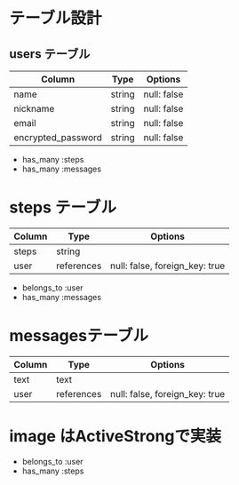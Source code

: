 # テーブル設計

## users テーブル

| Column                 | Type       | Options      |
|------------------------|------------|--------------|
| name                   | string     | null: false  |  
| nickname               | string     | null: false  | 
| email                  | string     | null: false  | 
| encrypted_password     | string     | null: false  | 


- has_many :steps
- has_many :messages


# steps テーブル

| Column                 | Type       | Options                         |
|------------------------|------------|---------------------------------|
| steps                  | string     |                                 |  
| user                   | references | null: false, foreign_key: true  | 

- belongs_to :user
- has_many :messages


# messagesテーブル

| Column                 | Type       | Options                         |
|------------------------|------------|---------------------------------|
| text                   | text       |                                 |  
| user                   | references | null: false, foreign_key: true  | 
# image はActiveStrongで実装

- belongs_to :user
- has_many :steps

